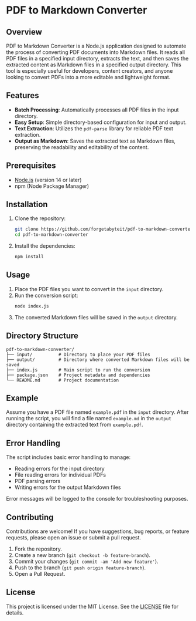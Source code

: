 # PDF to Markdown Converter

## Overview

PDF to Markdown Converter is a Node.js application designed to automate the process of converting PDF documents into Markdown files. It reads all PDF files in a specified input directory, extracts the text, and then saves the extracted content as Markdown files in a specified output directory. This tool is especially useful for developers, content creators, and anyone looking to convert PDFs into a more editable and lightweight format.

## Features

- **Batch Processing**: Automatically processes all PDF files in the input directory.
- **Easy Setup**: Simple directory-based configuration for input and output.
- **Text Extraction**: Utilizes the `pdf-parse` library for reliable PDF text extraction.
- **Output as Markdown**: Saves the extracted text as Markdown files, preserving the readability and editability of the content.

## Prerequisites

- [Node.js](https://nodejs.org/) (version 14 or later)
- npm (Node Package Manager)

## Installation

1. Clone the repository:
   ```sh
   git clone https://github.com/forgetabyteit/pdf-to-markdown-converter.git
   cd pdf-to-markdown-converter
   ```

2. Install the dependencies:
   ```sh
   npm install
   ```

## Usage

1. Place the PDF files you want to convert in the `input` directory.
2. Run the conversion script:
   ```sh
   node index.js
   ```
3. The converted Markdown files will be saved in the `output` directory.

## Directory Structure

```
pdf-to-markdown-converter/
├── input/          # Directory to place your PDF files
├── output/         # Directory where converted Markdown files will be saved
├── index.js        # Main script to run the conversion
├── package.json    # Project metadata and dependencies
└── README.md       # Project documentation
```

## Example

Assume you have a PDF file named `example.pdf` in the `input` directory. After running the script, you will find a file named `example.md` in the `output` directory containing the extracted text from `example.pdf`.

## Error Handling

The script includes basic error handling to manage:
- Reading errors for the input directory
- File reading errors for individual PDFs
- PDF parsing errors
- Writing errors for the output Markdown files

Error messages will be logged to the console for troubleshooting purposes.

## Contributing

Contributions are welcome! If you have suggestions, bug reports, or feature requests, please open an issue or submit a pull request.

1. Fork the repository.
2. Create a new branch (`git checkout -b feature-branch`).
3. Commit your changes (`git commit -am 'Add new feature'`).
4. Push to the branch (`git push origin feature-branch`).
5. Open a Pull Request.

## License

This project is licensed under the MIT License. See the [LICENSE](LICENSE) file for details.
